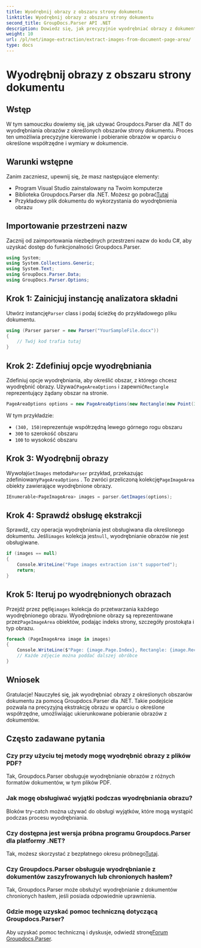 ```yaml
---
title: Wyodrębnij obrazy z obszaru strony dokumentu
linktitle: Wyodrębnij obrazy z obszaru strony dokumentu
second_title: GroupDocs.Parser API .NET
description: Dowiedz się, jak precyzyjnie wyodrębniać obrazy z dokumentów za pomocą Groupdocs.Parser dla .NET. Dowiedz się, jak celować w określone obszary, aby uzyskać dokładną ekstrakcję obrazu.
weight: 10
url: /pl/net/image-extraction/extract-images-from-document-page-area/
type: docs
---
```

# Wyodrębnij obrazy z obszaru strony dokumentu

## Wstęp
W tym samouczku dowiemy się, jak używać Groupdocs.Parser dla .NET do wyodrębniania obrazów z określonych obszarów strony dokumentu. Proces ten umożliwia precyzyjne kierowanie i pobieranie obrazów w oparciu o określone współrzędne i wymiary w dokumencie.
## Warunki wstępne
Zanim zaczniesz, upewnij się, że masz następujące elementy:
- Program Visual Studio zainstalowany na Twoim komputerze
-  Biblioteka Groupdocs.Parser dla .NET. Możesz go pobrać[Tutaj](https://releases.groupdocs.com/parser/net/)
- Przykładowy plik dokumentu do wykorzystania do wyodrębnienia obrazu
## Importowanie przestrzeni nazw
Zacznij od zaimportowania niezbędnych przestrzeni nazw do kodu C#, aby uzyskać dostęp do funkcjonalności Groupdocs.Parser.
```csharp
using System;
using System.Collections.Generic;
using System.Text;
using GroupDocs.Parser.Data;
using GroupDocs.Parser.Options;
```
## Krok 1: Zainicjuj instancję analizatora składni
 Utwórz instancję`Parser` class i podaj ścieżkę do przykładowego pliku dokumentu.
```csharp
using (Parser parser = new Parser("YourSampleFile.docx"))
{
    // Twój kod trafia tutaj
}
```
## Krok 2: Zdefiniuj opcje wyodrębniania
 Zdefiniuj opcje wyodrębniania, aby określić obszar, z którego chcesz wyodrębnić obrazy. Używać`PageAreaOptions` i zapewnić`Rectangle` reprezentujący żądany obszar na stronie.
```csharp
PageAreaOptions options = new PageAreaOptions(new Rectangle(new Point(340, 150), new Size(300, 100)));
```
W tym przykładzie:
- `(340, 150)`reprezentuje współrzędną lewego górnego rogu obszaru
- `300` to szerokość obszaru
- `100` to wysokość obszaru
## Krok 3: Wyodrębnij obrazy
 Wywołaj`GetImages` metoda`Parser` przykład, przekazując zdefiniowany`PageAreaOptions` . To zwróci przeliczoną kolekcję`PageImageArea` obiekty zawierające wyodrębnione obrazy.
```csharp
IEnumerable<PageImageArea> images = parser.GetImages(options);
```
## Krok 4: Sprawdź obsługę ekstrakcji
 Sprawdź, czy operacja wyodrębniania jest obsługiwana dla określonego dokumentu. Jeśli`images` kolekcja jest`null`, wyodrębnianie obrazów nie jest obsługiwane.
```csharp
if (images == null)
{
    Console.WriteLine("Page images extraction isn't supported");
    return;
}
```
## Krok 5: Iteruj po wyodrębnionych obrazach
 Przejdź przez pętlę`images` kolekcja do przetwarzania każdego wyodrębnionego obrazu. Wyodrębnione obrazy są reprezentowane przez`PageImageArea` obiektów, podając indeks strony, szczegóły prostokąta i typ obrazu.
```csharp
foreach (PageImageArea image in images)
{
    Console.WriteLine($"Page: {image.Page.Index}, Rectangle: {image.Rectangle}, Type: {image.FileType}");
    // Każde zdjęcie można poddać dalszej obróbce
}
```
## Wniosek
Gratulacje! Nauczyłeś się, jak wyodrębniać obrazy z określonych obszarów dokumentu za pomocą Groupdocs.Parser dla .NET. Takie podejście pozwala na precyzyjną ekstrakcję obrazu w oparciu o określone współrzędne, umożliwiając ukierunkowane pobieranie obrazów z dokumentów.

## Często zadawane pytania
### Czy przy użyciu tej metody mogę wyodrębnić obrazy z plików PDF?
Tak, Groupdocs.Parser obsługuje wyodrębnianie obrazów z różnych formatów dokumentów, w tym plików PDF.
### Jak mogę obsługiwać wyjątki podczas wyodrębniania obrazu?
Bloków try-catch można używać do obsługi wyjątków, które mogą wystąpić podczas procesu wyodrębniania.
### Czy dostępna jest wersja próbna programu Groupdocs.Parser dla platformy .NET?
 Tak, możesz skorzystać z bezpłatnego okresu próbnego[Tutaj](https://releases.groupdocs.com/).
### Czy Groupdocs.Parser obsługuje wyodrębnianie z dokumentów zaszyfrowanych lub chronionych hasłem?
Tak, Groupdocs.Parser może obsłużyć wyodrębnianie z dokumentów chronionych hasłem, jeśli posiada odpowiednie uprawnienia.
### Gdzie mogę uzyskać pomoc techniczną dotyczącą Groupdocs.Parser?
 Aby uzyskać pomoc techniczną i dyskusje, odwiedź stronę[Forum Groupdocs.Parser](https://forum.groupdocs.com/c/parser/17).